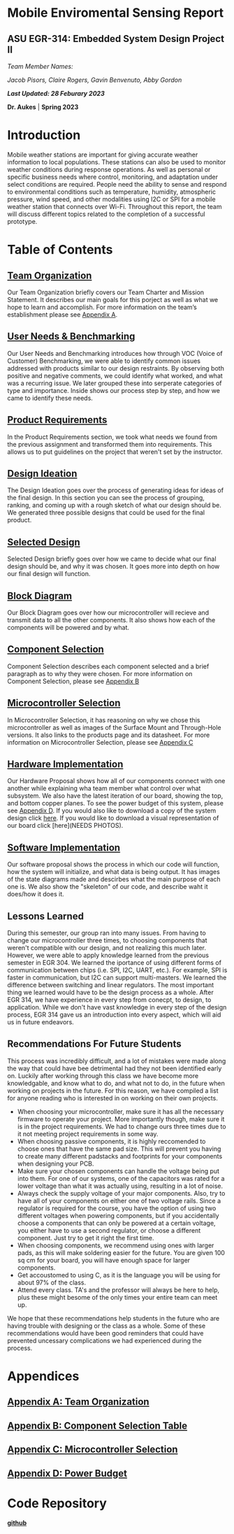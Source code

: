 Mobile Enviromental Sensing Report
====

ASU EGR-314: Embedded System Design Project II
---------------------------------------------

_Team Member Names:_ 

_Jacob Pisors, Claire Rogers, Gavin Benvenuto, Abby Gordon_

**_Last Updated: 28 Feburary 2023_**

**Dr. Aukes** | **Spring 2023**



# Introduction

Mobile weather stations are important for giving accurate weather information to local populations. These stations can also be used to monitor weather conditions during response operations. As well as personal or specific business needs where control, monitoring, and adaptation under select conditions are required. People need the ability to sense and respond to environmental conditions such as temperature, humidity, atmospheric pressure, wind speed, and other modalities using I2C or SPI for a mobile weather station that connects over Wi-Fi. Throughout this report, the team will discuss different topics related to the completion of a successful prototype.

# Table of Contents

## [Team Organization](team_organization.md)


Our Team Organization briefly covers our Team Charter and Mission Statement. It describes our main goals for this porject as well as what we hope to learn and accomplish. For more information on the team’s establishment please see [Appendix A](Appendix_A.md).

## [User Needs & Benchmarking](user_needs.md)


Our User Needs and Benchmarking introduces how through VOC (Voice of Customer) Benchmarking, we were able to identify common issues addressed with products similar to our design restraints. By observing both positive and negative comments, we could identify what worked, and what was a recurring issue. We later grouped these into serperate categories of type and importance. Inside shows our process step by step, and how we came to identify these needs.

## [Product Requirements](product_requirements.md)


In the Product Requirements section, we took what needs we found from the previous assignment and transformed them into requirements. This allows us to put guidelines on the project that weren't set by the instructor. 

## [Design Ideation](design_ideation.md)


The Design Ideation goes over the process of generating ideas for ideas of the final design. In this section you can see the process of grouping, ranking, and coming up with a rough sketch of what our design should be. We generated three possible designs that could be used for the final product.  

## [Selected Design](selected_design.md)


Selected Design briefly goes over how we came to decide what our final design should be, and why it was chosen. It goes more into depth on how our final design will function.

## [Block Diagram](block_diagram.md)


Our Block Diagram goes over how our microcontroller will recieve and transmit data to all the other components. It also shows how each of the components will be powered and by what. 

## [Component Selection](component_selection.md)


Component Selection describes each component selected and a brief paragraph as to why they were chosen. For more information on Component Selection, please see [Appendix B](Appendix_B.md)

## [Microcontroller Selection](microcontroller_selection.md)


In Microcontroller Selection, it has reasoning on why we chose this microcontroller as well as images of the Surface Mount and  Through-Hole versions. It also links to the products page and its datasheet. For more information on Microcontroller Selection, please see [Appendix C](Appendix_C.md)

## [Hardware Implementation](hardware_proposal.md)


Our Hardware Proposal shows how all of our components connect with one another while explaining wha team member what control over what subsystem. We also have the latest iteration of our board, showing the top, and bottom copper planes. To see the power budget of this system, please see [Appendix D](Appendix_D.md). If you would also like to download a copy of the system design click [here](https://github.com/EGR314Team206/egr314team206.github.io/files/10857227/SystemDesign.pdf). If you would like to download a visual representation of our board click [here](NEEDS PHOTOS).

## [Software Implementation](software_proposal.md)


Our software proposal shows the process in which our code will function, how the system will initialize, and what data is being output. It has images of the state diagrams made and descirbes what the main purpose of each one is. We also show the "skeleton" of our code, and describe waht it does/how it does it.

## Lessons Learned


During this semester, our group ran into many issues. From having to change our microcontroller three times, to choosing components that weren't compatible with our design, and not realizing this much later. However, we were able to apply knowledge learned from the previous semester in EGR 304. We learned the iportance of using different forms of communication between chips (i.e. SPI, I2C, UART, etc.). For example, SPI is faster in communication, but I2C can support multi-masters. We learned the difference between switching and linear regulators. The most important thing we learned would have to be the design process as a whole. After EGR 314, we have experience in every step from conecpt, to design, to application. While we don't have vast knowledge in every step of the design process, EGR 314 gave us an introduction into every aspect, which will aid us in future endeavors.

## Recommendations For Future Students


This process was incredibly difficult, and a lot of mistakes were made along the way that could have bee detrimental had they not been identified early on. Luckily after working through this class we have become more knowledgable, and know what to do, and what not to do, in the future when working on projects in the future. For this reason, we have compiled a list for anyone reading who is interested in on working on their own projects.

- When choosing your microcontroller, make sure it has all the necessary firmware to operate your project. More importantly though, make sure it is in the project requirements. We had to change ours three times due to it not meeting project requirements in some way.
- When choosing passive components, it is highly reccomended to choose ones that have the same pad size. This will prevent you having to create many different padstacks and footprints for your components when designing your PCB.
- Make sure your chosen components can handle the voltage being put into them. For one of our systems, one of the capacitors was rated for a lower voltage than what it was actually using, resulting in a lot of noise.
- Always check the supply voltage of your major components. Also, try to have all of your components on either one of two voltage rails. Since a regulator is required for the course, you have the option of using two different voltages when powering components, but if you accidentally choose a components that can only be powered at a certain voltage, you either have to use a second regulator, or choose a different component. Just try to get it right the first time.
- When choosing components, we recommend using ones with larger pads, as this will make soldering easier for the future. You are given 100 sq cm for your board, you will have enough space for larger components.
- Get accoustomed to using C, as it is the language you will be using for about 97% of the class.
- Attend every class. TA's and the professor will always be here to help, plus these might besome of the only times your entire team can meet up.

We hope that these recommendations help students in the future who are having trouble with designing or the class as a whole. Some of these recommendations would have been good reminders that could have prevented uncessary complications we had experienced during the process.

# Appendices

## [Appendix A: Team Organization](Appendix_A.md)

## [Appendix B: Component Selection Table](Appendix_B.md)

## [Appendix C: Microcontroller Selection](Appendix_C.md)

## [Appendix D: Power Budget](Appendix_D.md)

# Code Repository

**[github](https://github.com/EGR314Team206/egr314team206.github.io)**
